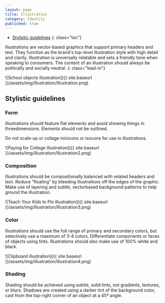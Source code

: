 ```yaml
---
layout: page
title: Illustration
category: Identity
published: true
---
```


- [Stylistic guidelines](#stylistic-guidelines)
{: class="toc"}

<div class="content-67 content-first">

Illustrations are vector-based graphics that support primary headers and text. They function as the brand's top-level illustration style with high detail and clarity. Illustration is universally relatable and sets a friendly tone when speaking to consumers. The content of an illustration should always be politically and socially neutral.
{: class="lead-in"}

</div>

<div class="content-33 content-last">

![School objects illustration]({{ site.baseurl }}/assets/img/illustration/Illustration.png)

</div>

## Stylistic guidelines

<div class="content-33 content-first">

### Form

Illustrations should feature flat elements
and avoid showing things in threedimensions.
Elements should not be outlined.

Do not scale-up or collage minicons or
isocons for use in illustrations.

</div>

<div class="content-67 content-last">

![Paying for College illustration]({{ site.baseurl }}/assets/img/illustration/Illustration2.png)

</div>

<div class="content-33 content-first">

### Composition
Illustrations should be compositionally
balanced with related headers and
text. Reduce “floating” by bleeding
illustrations off the edges of the graphic.
Make use of layering and subtle, vectorbased
background patterns to help
ground the illustration.

</div>

<div class="content-67 content-last">

![Teach Your Kids to Pin illustration]({{ site.baseurl }}/assets/img/illustration/Illustration3.png)

</div>

<div class="content-33 content-first">

### Color
Illustrations should use the full range
of primary and secondary colors, but
selectively use a maximum of 3-4 colors.
Differentiate components or faces of
objects using tints. Illustrations should
also make use of 100% white and black.

</div>

<div class="content-67 content-last">

![Clipboard illustration]({{ site.baseurl }}/assets/img/illustration/Illustration4.png)

</div>

<div class="content-33 content-first">

### Shading
Shading should be achieved using
subtle, solid tints, not gradients, textures,
or blurs. Shadows are created using a
darker tint of the background color, cast
from the top-right corner of an object at
a 45º angle.

</div>